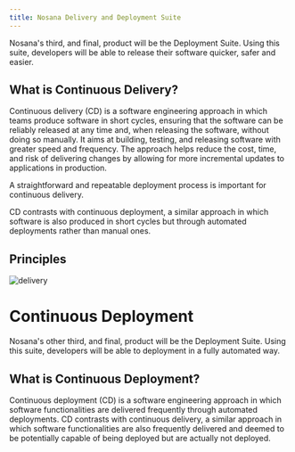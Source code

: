 ```yaml
---
title: Nosana Delivery and Deployment Suite
---
```


<Badge text="alpha" type="error"/>

Nosana's  third, and final, product will be the Deployment Suite.
Using this suite, developers will be able to release their software quicker, safer and easier.

## What is Continuous Delivery?

Continuous delivery (CD) is a software engineering approach in which teams produce software in short cycles,
ensuring that the software can be reliably released at any time and, when releasing the software,
without doing so manually.
It aims at building, testing, and releasing software with greater speed and frequency.
The approach helps reduce the cost, time, and risk of delivering changes by allowing for more incremental
updates to applications in production.

A straightforward and repeatable deployment process is important for continuous delivery.

CD contrasts with continuous deployment, a similar approach in which software is also produced in short cycles
but through automated deployments rather than manual ones.

## Principles

![delivery](~@assets/delivery.png)

# Continuous Deployment

Nosana's other third, and final, product will be the Deployment Suite.
Using this suite, developers will be able to deployment in a fully automated way.

## What is Continuous Deployment?

Continuous deployment (CD) is a software engineering approach in which software functionalities are
delivered frequently through automated deployments.
CD contrasts with continuous delivery, a similar approach in which software functionalities are also frequently
delivered and deemed to be potentially capable of being deployed but are actually not deployed.
